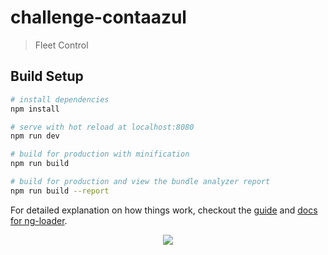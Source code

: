 # challenge-contaazul

> Fleet Control

## Build Setup

``` bash
# install dependencies
npm install

# serve with hot reload at localhost:8080
npm run dev

# build for production with minification
npm run build

# build for production and view the bundle analyzer report
npm run build --report
```

For detailed explanation on how things work, checkout the [guide](https://github.com/projecao/ng-webpack-template) and [docs for ng-loader](https://github.com/owen-it/ng-loader).

<p align="center">
    <img src="https://raw.githubusercontent.com/anteriovieira/challenge-contaazul/master/static/image/phone.png">
</p>